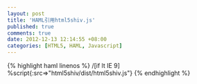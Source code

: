 ```yaml
---
layout: post
title: 'HAML引用html5shiv.js'
published: true
comments: true
date: 2012-12-13 12:14:55 +08:00
categories: [HTML5, HAML, Javascript]
---
```



{% highlight haml linenos %}
/[if lt IE 9]
  %script{:src=>"html5shiv/dist/html5shiv.js"}
{% endhighlight %}
